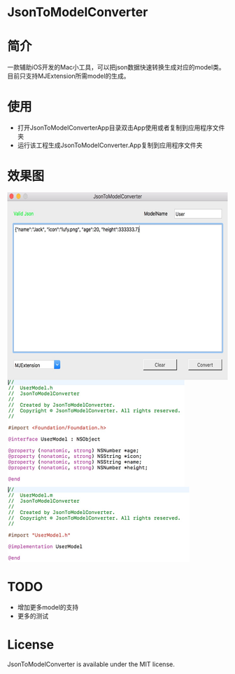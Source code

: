 # JsonToModelConverter
# 简介
一款辅助iOS开发的Mac小工具，可以把json数据快速转换生成对应的model类。目前只支持MJExtension所需model的生成。

# 使用
* 打开JsonToModelConverterApp目录双击App使用或者复制到应用程序文件夹
* 运行该工程生成JsonToModelConverter.App复制到应用程序文件夹

# 效果图
<img src="./Images/jsondemo.png" width = "635" height = "428" alt="使用界面" align=center />

<img src="./Images/hfile.png" width = "405" height = "244" alt="生成的.h文件" align=center />

<img src="./Images/mfile.png" width = "416" height = "172" alt="生成的.m文件" align=center />

# TODO
* 增加更多model的支持
* 更多的测试

# License
JsonToModelConverter is available under the MIT license.
